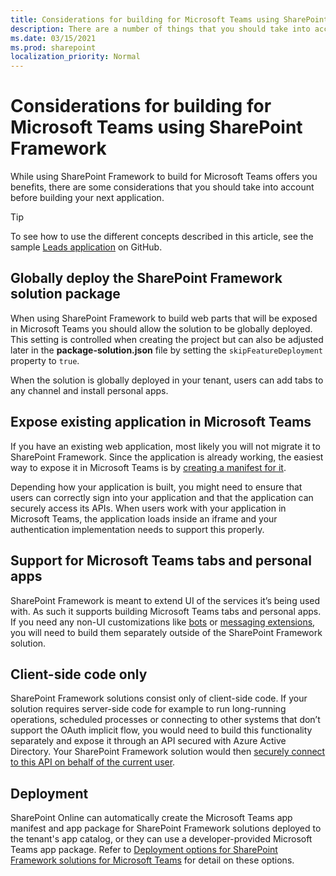 ```yaml
---
title: Considerations for building for Microsoft Teams using SharePoint Framework
description: There are a number of things that you should take into account when building for Microsoft Teams using SharePoint Framework
ms.date: 03/15/2021
ms.prod: sharepoint
localization_priority: Normal
---
```


# Considerations for building for Microsoft Teams using SharePoint Framework

While using SharePoint Framework to build for Microsoft Teams offers you benefits, there are some considerations that you should take into account before building your next application.

> [!TIP]
> To see how to use the different concepts described in this article, see the sample [Leads application](https://github.com/pnp/sp-dev-solutions/tree/master/solutions/LeadsLOBSolution) on GitHub.

## Globally deploy the SharePoint Framework solution package

When using SharePoint Framework to build web parts that will be exposed in Microsoft Teams you should allow the solution to be globally deployed. This setting is controlled when creating the project but can also be adjusted later in the **package-solution.json** file by setting the `skipFeatureDeployment` property to `true`.

When the solution is globally deployed in your tenant, users can add tabs to any channel and install personal apps.

## Expose existing application in Microsoft Teams

If you have an existing web application, most likely you will not migrate it to SharePoint Framework. Since the application is already working, the easiest way to expose it in Microsoft Teams is by [creating a manifest for it](/microsoftteams/platform/tabs/what-are-tabs).

Depending how your application is built, you might need to ensure that users can correctly sign into your application and that the application can securely access its APIs. When users work with your application in Microsoft Teams, the application loads inside an iframe and your authentication implementation needs to support this properly.

## Support for Microsoft Teams tabs and personal apps

SharePoint Framework is meant to extend UI of the services it’s being used with. As such it supports building Microsoft Teams tabs and personal apps. If you need any non-UI customizations like [bots](/microsoftteams/platform/bots/what-are-bots) or [messaging extensions](/microsoftteams/platform/messaging-extensions/what-are-messaging-extensions), you will need to build them separately outside of the SharePoint Framework solution.

## Client-side code only

SharePoint Framework solutions consist only of client-side code. If your solution requires server-side code for example to run long-running operations, scheduled processes or connecting to other systems that don’t support the OAuth implicit flow, you would need to build this functionality separately and expose it through an API secured with Azure Active Directory. Your SharePoint Framework solution would then [securely connect to this API on behalf of the current user](use-aadhttpclient.md).

## Deployment

SharePoint Online can automatically create the Microsoft Teams app manifest and app package for SharePoint Framework solutions deployed to the tenant's app catalog, or they can use a developer-provided Microsoft Teams app package. Refer to [Deployment options for SharePoint Framework solutions for Microsoft Teams](deployment-spfx-teams-solutions.md) for detail on these options.
